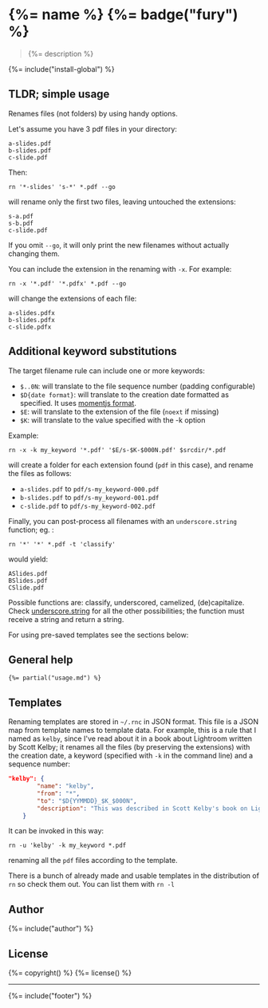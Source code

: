 # {%= name %} {%= badge("fury") %}

> {%= description %}

{%= include("install-global") %}

## TLDR; simple usage

Renames files (not folders) by using handy options.

Let's assume you have 3 pdf files in your directory: 

    a-slides.pdf 
    b-slides.pdf
    c-slide.pdf 

Then:

    rn '*-slides' 's-*' *.pdf --go

will rename only the first two files, leaving untouched the extensions:

    s-a.pdf 
    s-b.pdf
    c-slide.pdf

If you omit `--go`, it will only print the new filenames without actually changing them.

You can include the extension in the renaming with `-x`. For example:

    rn -x '*.pdf' '*.pdfx' *.pdf --go

will change the extensions of each file:

    a-slides.pdfx 
    b-slides.pdfx
    c-slide.pdfx

## Additional keyword substitutions

The target filename rule can include one or more keywords:

* `$..0N`: will translate to the file sequence number (padding configurable)
* `$D{date format}`: will translate to the creation date formatted as specified. It uses [momentjs format](http://momentjs.com/docs/#/displaying/format/).
* `$E`: will translate to the extension of the file (`noext` if missing)
* `$K`: will translate to the value specified with the -k option

Example:

    rn -x -k my_keyword '*.pdf' '$E/s-$K-$000N.pdf' $srcdir/*.pdf

will create a folder for each extension found (`pdf` in this case), and rename the files as follows:

* `a-slides.pdf` to `pdf/s-my_keyword-000.pdf`
* `b-slides.pdf` to `pdf/s-my_keyword-001.pdf`
* `c-slide.pdf` to `pdf/s-my_keyword-002.pdf`

Finally, you can post-process all filenames with an `underscore.string` function; eg. :

    rn '*' '*' *.pdf -t 'classify'

would yield:

    ASlides.pdf
    BSlides.pdf
    CSlide.pdf

Possible functions are: classify, underscored, camelized, (de)capitalize. Check [underscore.string](https://github.com/epeli/underscore.string) for all the other possibilities; the function must receive a string and return a string.

For using pre-saved templates see the sections below:

## General help 

```
{%= partial("usage.md") %}
```


## Templates

Renaming templates are stored in `~/.rnc` in JSON format. This file is a JSON map from template names to template data. For example, this is a rule that I named as `kelby`, since I've read about it in a book about Lightroom written by Scott Kelby; it renames all the files (by preserving the extensions) with the creation date, a keyword (specified with `-k` in the command line) and a sequence number:

```json
"kelby": {
        "name": "kelby",
        "from": "*",
        "to": "$D{YYMMDD}_$K_$000N",
        "description": "This was described in Scott Kelby's book on Lightroom"
    }
```

It can be invoked in this way:

    rn -u 'kelby' -k my_keyword *.pdf

renaming all the `pdf` files according to the template.

There is a bunch of already made and usable templates in the distribution of `rn` so check them out. You can list them with `rn -l`


## Author
{%= include("author") %}

## License
{%= copyright() %}
{%= license() %}

***

{%= include("footer") %}
